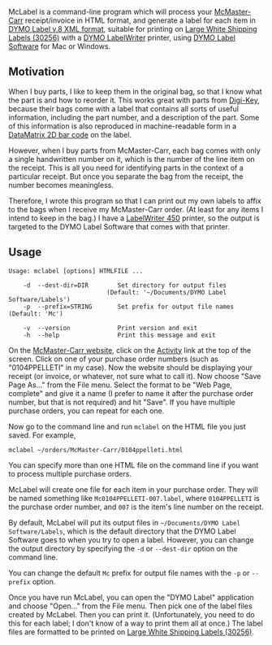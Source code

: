 McLabel is a command-line program which will process your
[McMaster-Carr][1] receipt/invoice in HTML format, and generate a
label for each item in [DYMO Label v.8 XML format][4], suitable for
printing on [Large White Shipping Labels (30256)][3] with a
[DYMO LabelWriter][5] printer, using [DYMO Label Software][6] for Mac
or Windows.

## Motivation

When I buy parts, I like to keep them in the original bag, so that I
know what the part is and how to reorder it.  This works great with
parts from [Digi-Key][7], because their bags come with a label that
contains all sorts of useful information, including the part number,
and a description of the part.  Some of this information is also
reproduced in machine-readable form in a [DataMatrix 2D bar code][8]
on the label.

However, when I buy parts from McMaster-Carr, each bag comes with only
a single handwritten number on it, which is the number of the line
item on the receipt.  This is all you need for identifying parts in
the context of a particular receipt.  But once you separate the bag
from the receipt, the number becomes meaningless.

Therefore, I wrote this program so that I can print out my own labels
to affix to the bags when I receive my McMaster-Carr order.  (At least
for any items I intend to keep in the bag.)  I have a
[LabelWriter 450][5] printer, so the output is targeted to the DYMO
Label Software that comes with that printer.

## Usage

```
Usage: mclabel [options] HTMLFILE ...

    -d  --dest-dir=DIR        Set directory for output files
                           (Default: '~/Documents/DYMO Label Software/Labels')
    -p  --prefix=STRING       Set prefix for output file names (Default: 'Mc')

    -v  --version             Print version and exit
    -h  --help                Print this message and exit
```

On the [McMaster-Carr website][1], click on the [Activity][2] link at
the top of the screen.  Click on one of your purchase order numbers
(such as "0104PPELLETI" in my case).  Now the website should be
displaying your receipt (or invoice, or whatever, not sure what to
call it).  Now choose "Save Page As..." from the File menu.  Select
the format to be "Web Page, complete" and give it a name (I prefer to
name it after the purchase order number, but that is not required) and
hit "Save".  If you have multiple purchase orders, you can repeat for
each one.

Now go to the command line and run `mclabel` on the HTML file you just
saved.  For example,

```
mclabel ~/orders/McMaster-Carr/0104ppelleti.html
```

You can specify more than one HTML file on the command line if you
want to process multiple purchase orders.

McLabel will create one file for each item in your purchase order.
They will be named something like `Mc0104PPELLETI-007.label`, where
`0104PPELLETI` is the purchase order number, and `007` is the item's
line number on the receipt.

By default, McLabel will put its output files in
`~/Documents/DYMO Label Software/Labels`, which is the default
directory that the DYMO Label Software goes to when you try to open a
label.  However, you can change the output directory by specifying the
`-d` or `--dest-dir` option on the command line.

You can change the default `Mc` prefix for output file names with the
`-p` or `--prefix` option.

Once you have run McLabel, you can open the "DYMO Label" application
and choose "Open..." from the File menu.  Then pick one of the label
files created by McLabel.  Then you can print it.  (Unfortunately, you
need to do this for each label; I don't know of a way to print them
all at once.)  The label files are formatted to be printed on
[Large White Shipping Labels (30256)][3].




[1]: https://www.mcmaster.com/
[2]: https://www.mcmaster.com/order-history
[3]: https://smile.amazon.com/gp/product/B00004Z64O/
[4]: https://developers.dymo.com/2010/03/24/understanding-label-file-formats-in-dymo-label-v-8-label-objects/
[5]: https://www.dymo.com/en-US/dymo-labeling-needs/mailing-shipping-labeling/mailing-shipping-labeling/labelwriter-450-label-printer
[6]: https://www.dymo.com/en-US/dymo-user-guides
[7]: https://www.digikey.com/
[8]: https://hackaday.io/project/90456-ar-workbench/log/131388-reading-digikey-barcodes
